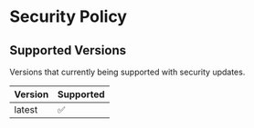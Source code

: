 # Security Policy

## Supported Versions

Versions that currently being supported with security updates.

| Version | Supported          |
| ------- | ------------------ |
| latest  | :white_check_mark: |

